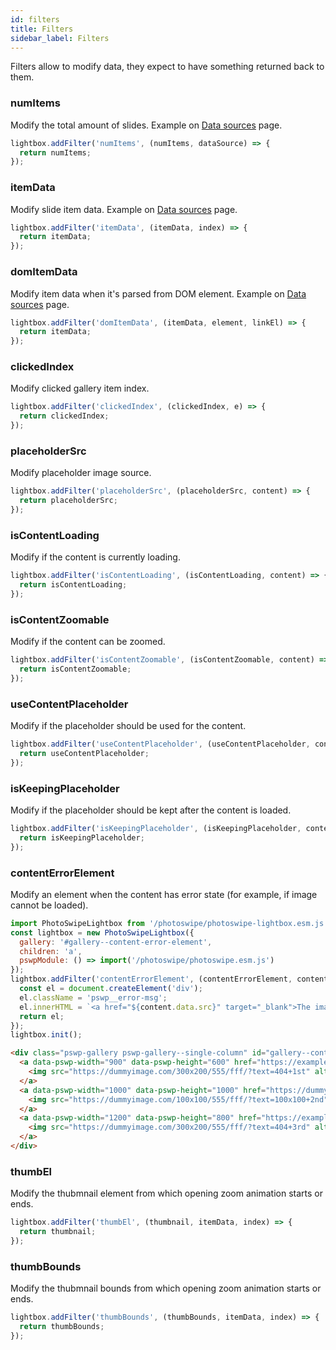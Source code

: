 ```yaml
---
id: filters
title: Filters
sidebar_label: Filters
---
```


Filters allow to modify data, they expect to have something returned back to them.

### numItems

Modify the total amount of slides. Example on [Data sources](data-sources#custom-last-slide) page.

```js
lightbox.addFilter('numItems', (numItems, dataSource) => {
  return numItems;
});
```

### itemData

Modify slide item data. Example on [Data sources](data-sources#custom-last-slide) page.

```js
lightbox.addFilter('itemData', (itemData, index) => {
  return itemData;
});
```

### domItemData

Modify item data when it's parsed from DOM element.  Example on [Data sources](data-sources#custom-html-markup) page.

```js
lightbox.addFilter('domItemData', (itemData, element, linkEl) => {
  return itemData;
});
```

### clickedIndex

Modify clicked gallery item index.

```js
lightbox.addFilter('clickedIndex', (clickedIndex, e) => {
  return clickedIndex;
});
```

### placeholderSrc

Modify placeholder image source.

```js
lightbox.addFilter('placeholderSrc', (placeholderSrc, content) => {
  return placeholderSrc;
});
```

### isContentLoading

Modify if the content is currently loading.

```js
lightbox.addFilter('isContentLoading', (isContentLoading, content) => {
  return isContentLoading;
});
```

### isContentZoomable

Modify if the content can be zoomed.

```js
lightbox.addFilter('isContentZoomable', (isContentZoomable, content) => {
  return isContentZoomable;
});
```

### useContentPlaceholder

Modify if the placeholder should be used for the content.

```js
lightbox.addFilter('useContentPlaceholder', (useContentPlaceholder, content) => {
  return useContentPlaceholder;
});
```

### isKeepingPlaceholder

Modify if the placeholder should be kept after the content is loaded.

```js
lightbox.addFilter('isKeepingPlaceholder', (isKeepingPlaceholder, content) => {
  return isKeepingPlaceholder;
});
```

### contentErrorElement

Modify an element when the content has error state (for example, if image cannot be loaded).

<PswpCodePreview>

```js pswpcode
import PhotoSwipeLightbox from '/photoswipe/photoswipe-lightbox.esm.js';
const lightbox = new PhotoSwipeLightbox({
  gallery: '#gallery--content-error-element',
  children: 'a',
  pswpModule: () => import('/photoswipe/photoswipe.esm.js')
});
lightbox.addFilter('contentErrorElement', (contentErrorElement, content) => {
  const el = document.createElement('div');
  el.className = 'pswp__error-msg';
  el.innerHTML = `<a href="${content.data.src}" target="_blank">The image #${content.slide.index + 1}</a> cannot be loaded</a>`;
  return el;
});
lightbox.init();
```

```html pswpcode 
<div class="pswp-gallery pswp-gallery--single-column" id="gallery--content-error-element">
  <a data-pswp-width="900" data-pswp-height="600" href="https://example.com/broken-image-link" target="_blank">
    <img src="https://dummyimage.com/300x200/555/fff/?text=404+1st" alt="">
  </a>
  <a data-pswp-width="1000" data-pswp-height="1000" href="https://dummyimage.com/1000x1000/555/fff/?text=1000x1000-2nd" target="_blank">
    <img src="https://dummyimage.com/100x100/555/fff/?text=100x100+2nd" alt="">
  </a>
  <a data-pswp-width="1200" data-pswp-height="800" href="https://example.com/another-broken-image-link" target="_blank">
    <img src="https://dummyimage.com/300x200/555/fff/?text=404+3rd" alt="">
  </a>
</div>
```

</PswpCodePreview>




### thumbEl

Modify the thubmnail element from which opening zoom animation starts or ends.

```js
lightbox.addFilter('thumbEl', (thumbnail, itemData, index) => {
  return thumbnail;
});
```

### thumbBounds

Modify the thubmnail bounds from which opening zoom animation starts or ends.

```js
lightbox.addFilter('thumbBounds', (thumbBounds, itemData, index) => {
  return thumbBounds;
});
```